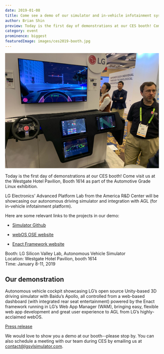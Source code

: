 ```yaml
---
date: 2019-01-08
title: Come see a demo of our simulator and in-vehicle infotainment system at CES!
author: Brian Shin
preview: Today is the first day of demonstrations at our CES booth! Come visit us at the Westgate Hotel Pavilion, Booth 1614 as part of the Automotive Grade Linux exhibition.
category: event
prominence: biggest
featuredImage: images/ces2019-booth.jpg
---
```


![CES 2019](images/ces2019-booth.jpg)

Today is the first day of demonstrations at our CES booth! Come visit us at the Westgate Hotel Pavilion, Booth 1614 as part of the Automotive Grade Linux exhibition.

LG Electronics' Advanced Platform Lab from the America R&D Center will be showcasing our autonomous driving simulator and integration with AGL (for in-vehicle infotainment platform).

Here are some relevant links to the projects in our demo:

- [Simulator Github](https://github.com/lgsvl/simulator)

- [webOS OSE website](http://webosose.org/)

- [Enact Framework website](https://enactjs.com/)

Booth: LG Silicon Valley Lab, Autonomous Vehicle Simulator<br />
Location: Westgate Hotel Pavilion, booth 1614<br />
Time: January 8-11, 2019

## Our demonstration

Autonomous vehicle cockpit showcasing LG’s open source Unity-based 3D driving simulator with Baidu’s Apollo, all controlled from a web-based dashboard (with integrated rear seat entertainment) powered by the Enact framework running in LG’s Web App Manager (WAM), bringing easy, flexible web app development and great user experience to AGL from LG’s highly-acclaimed webOS.

[Press release](https://www.automotivelinux.org/announcements/2018/12/07/automotive-grade-linux-booth-at-ces-2019-showcases-amazon-alexa-integration-2019-toyota-rav4-and-20-open-source-automotive-demos)

We would love to show you a demo at our booth--please stop by. You can also schedule a meeting with our team during CES by emailing us at <contact@lgsvlsimulator.com>.
